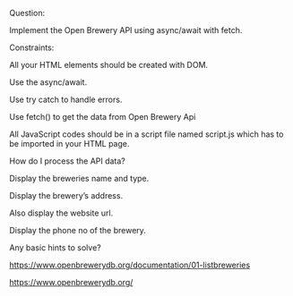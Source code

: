Question:

Implement the Open Brewery API using async/await with fetch.

Constraints:

All your HTML elements should be created with DOM.

Use the async/await.

Use try catch to handle errors.

Use fetch() to get the data from Open Brewery Api

All JavaScript codes should be in a script file named script.js which has to be imported in your HTML page.




How do I process the API data?

Display the breweries name and type.

Display the brewery’s address.

Also display the website url.

Display the phone no of the brewery.



Any basic hints to solve?

https://www.openbrewerydb.org/documentation/01-listbreweries

https://www.openbrewerydb.org/



